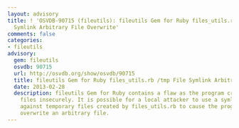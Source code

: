 ```yaml
---
layout: advisory
title: ! 'OSVDB-90715 (fileutils): fileutils Gem for Ruby files_utils.rb /tmp File
  Symlink Arbitrary File Overwrite'
comments: false
categories:
- fileutils
advisory:
  gem: fileutils
  osvdb: 90715
  url: http://osvdb.org/show/osvdb/90715
  title: fileutils Gem for Ruby files_utils.rb /tmp File Symlink Arbitrary File Overwrite
  date: 2013-02-28
  description: fileutils Gem for Ruby contains a flaw as the program creates temporary
    files insecurely. It is possible for a local attacker to use a symlink attack
    against temporary files created by files_utils.rb to cause the program to unexpectedly
    overwrite an arbitrary file.
---
```

